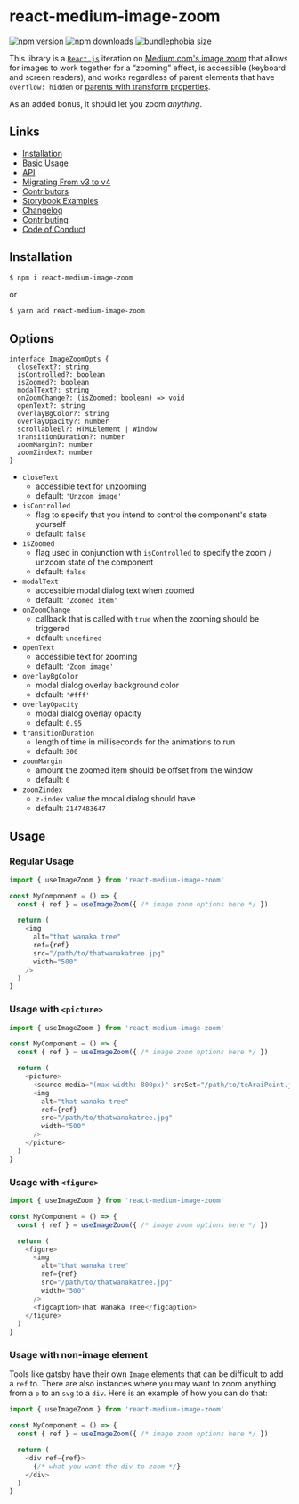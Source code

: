# react-medium-image-zoom

[![npm version](https://img.shields.io/npm/v/@rpearce/react-medium-image-zoom.svg?style=flat-square)](https://www.npmjs.com/package/@rpearce/react-medium-image-zoom) [![npm downloads](https://img.shields.io/npm/dm/@rpearce/react-medium-image-zoom.svg?style=flat-square)](https://www.npmjs.com/package/@rpearce/react-medium-image-zoom) [![bundlephobia size](https://flat.badgen.net/bundlephobia/minzip/@rpearce/react-medium-image-zoom)](https://bundlephobia.com/result?p=@rpearce/react-medium-image-zoom)

This library is a [`React.js`](https://reactjs.org/) iteration on [Medium.com's
image zoom](https://medium.com/design/image-zoom-on-medium-24d146fc0c20) that
allows for images to work together for a “zooming” effect, is accessible
(keyboard and screen readers), and works regardless of parent elements that have
`overflow: hidden` or [parents with transform
properties](https://codepen.io/rpearce/pen/MEyOmb).

As an added bonus, it should let you zoom _anything_.

## Links
* [Installation](#installation)
* [Basic Usage](#basic-usage)
* [API](#api)
* [Migrating From v3 to v4](#migrating-from-v3-to-v4)
* [Contributors](#contributors)
* [Storybook Examples](https://rpearce.github.io/react-medium-image-zoom/)
* [Changelog](./CHANGELOG.md)
* [Contributing](./CONTRIBUTING.md)
* [Code of Conduct](./CODE_OF_CONDUCT.md)

## Installation
```bash
$ npm i react-medium-image-zoom
```
or
```bash
$ yarn add react-medium-image-zoom
```

## Options

```tsx
interface ImageZoomOpts {
  closeText?: string
  isControlled?: boolean
  isZoomed?: boolean
  modalText?: string
  onZoomChange?: (isZoomed: boolean) => void
  openText?: string
  overlayBgColor?: string
  overlayOpacity?: number
  scrollableEl?: HTMLElement | Window
  transitionDuration?: number
  zoomMargin?: number
  zoomZindex?: number
}
```

* `closeText`
  * accessible text for unzooming
  * default: `'Unzoom image'`
* `isControlled`
  * flag to specify that you intend to control the component's
    state yourself
  * default: `false`
* `isZoomed`
  * flag used in conjunction with `isControlled` to specify the zoom / unzoom
    state of the component
  * default: `false`
* `modalText`
  * accessible modal dialog text when zoomed
  * default: `'Zoomed item'`
* `onZoomChange`
  * callback that is called with `true` when the zooming should be triggered
  * default: `undefined`
* `openText`
  * accessible text for zooming
  * default: `'Zoom image'`
* `overlayBgColor`
  * modal dialog overlay background color
  * default: `'#fff'`
* `overlayOpacity`
  * modal dialog overlay opacity
  * default: `0.95`
* `transitionDuration`
  * length of time in milliseconds for the animations to run
  * default: `300`
* `zoomMargin`
  * amount the zoomed item should be offset from the window
  * default: `0`
* `zoomZindex`
  * `z-index` value the modal dialog should have
  * default: `2147483647`

## Usage

### Regular Usage

```js
import { useImageZoom } from 'react-medium-image-zoom'

const MyComponent = () => {
  const { ref } = useImageZoom({ /* image zoom options here */ })

  return (
    <img
      alt="that wanaka tree"
      ref={ref}
      src="/path/to/thatwanakatree.jpg"
      width="500"
    />
  )
}
```

### Usage with `<picture>`

```js
import { useImageZoom } from 'react-medium-image-zoom'

const MyComponent = () => {
  const { ref } = useImageZoom({ /* image zoom options here */ })

  return (
    <picture>
      <source media="(max-width: 800px)" srcSet="/path/to/teAraiPoint.jpg" />
      <img
        alt="that wanaka tree"
        ref={ref}
        src="/path/to/thatwanakatree.jpg"
        width="500"
      />
    </picture>
  )
}
```

### Usage with `<figure>`

```js
import { useImageZoom } from 'react-medium-image-zoom'

const MyComponent = () => {
  const { ref } = useImageZoom({ /* image zoom options here */ })

  return (
    <figure>
      <img
        alt="that wanaka tree"
        ref={ref}
        src="/path/to/thatwanakatree.jpg"
        width="500"
      />
      <figcaption>That Wanaka Tree</figcaption>
    </figure>
  )
}
```

### Usage with non-image element
Tools like gatsby have their own `Image` elements that can be difficult to add a
`ref` to. There are also instances where you may want to zoom anything from a
`p` to an `svg` to a `div`. Here is an example of how you can do that:

```js
import { useImageZoom } from 'react-medium-image-zoom'

const MyComponent = () => {
  const { ref } = useImageZoom({ /* image zoom options here */ })

  return (
    <div ref={ref}>
      {/* what you want the div to zoom */}
    </div>
  )
}
```

